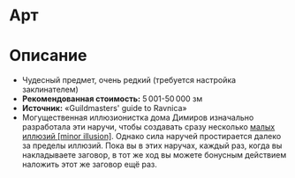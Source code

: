 # Арт

# Описание
- Чудесный предмет, очень редкий (требуется настройка заклинателем)
- **Рекомендованная стоимость:** 5 001-50 000 зм
- **Источник:** «Guildmasters' guide to Ravnica»
- Могущественная иллюзионистка дома Димиров изначально разработала эти наручи, чтобы создавать сразу несколько [малых иллюзий [minor illusion]](https://dnd.su/spells/154-minor_illusion/). Однако сила наручей простирается далеко за пределы иллюзий.
Пока вы в этих наручах, каждый раз, когда вы накладываете заговор, в тот же ход вы можете бонусным действием наложить этот же заговор ещё раз.